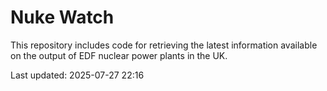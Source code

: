 # Nuke Watch

This repository includes code for retrieving the latest information available on the output of EDF nuclear power plants in the UK.

Last updated: 2025-07-27 22:16
